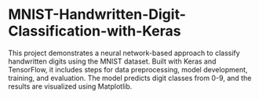 # MNIST-Handwritten-Digit-Classification-with-Keras
This project demonstrates a neural network-based approach to classify handwritten digits using the MNIST dataset. Built with Keras and TensorFlow, it includes steps for data preprocessing, model development, training, and evaluation. The model predicts digit classes from 0-9, and the results are visualized using Matplotlib. 
